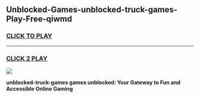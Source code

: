 
## Unblocked-Games-unblocked-truck-games-Play-Free-qiwmd
<h3>
<a href="https://premium76.site?title=unblocked-truck-games&ref=10A">CLICK TO PLAY</a></h3>
<hr>

<h3>
<a href="https://premium76.site?title=unblocked-truck-games&ref=10A">CLICK 2 PLAY</a>
  
</h3>

<a href="https://premium76.site?title=unblocked-truck-games&ref=10A"><img src="https://clearcache.store/games.png"></a>


**unblocked-truck-games games unblocked: Your Gateway to Fun and Accessible Online Gaming**
